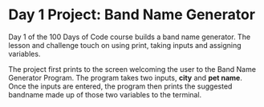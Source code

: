# Day 1 Project: Band Name Generator
Day 1 of the 100 Days of Code course builds a band name generator. The lesson and challenge touch on using print, taking inputs and assigning variables.

The project first prints to the screen welcoming the user to the Band Name Generator Program. The program takes two inputs, **city** and **pet name**. Once the inputs are entered, the program then prints the suggested bandname made up of those two variables to the terminal. 